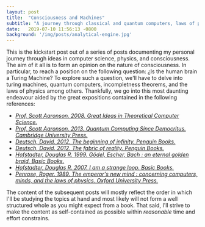 ```yaml
---
layout: post
title:  "Consciousness and Machines"
subtitle: "A journey through classical and quantum computers, laws of physics, incompletness and more."
date:   2019-07-10 11:56:13 -0800
background: '/img/posts/analytical-engine.jpg'
---
```


This is the kickstart post out of a series of posts documenting my personal journey through ideas in computer science, physics, and consciousness. The aim of it all is to form an opinion on the nature of consciousness. In particular, to reach a position on the following question: ¿Is the human brain a Turing Machine?
To explore such a question, we'll have to delve into turing machines, quantum computers, incompletness theorems, and the laws of physics among others. Thankfully, we go into this most daunting endeavour aided by the great expositions contained in the following references:

* [*Prof. Scott Aaronson. 2008. Great Ideas in Theoretical Computer Science.* ](https://ocw.mit.edu/courses/electrical-engineering-and-computer-science/6-080-great-ideas-in-theoretical-computer-science-spring-2008/)
* [*Prof. Scott Aaronson. 2013. Quantum Computing Since Democritus. Cambridge University Press.* ](https://www.amazon.com/dp/0521199565/ref=rdr_ext_tmb)
* [*Deutsch, David. 2012. The beginning of infinity. Penguin Books.* ](https://www.amazon.com/Beginning-Infinity-Explanations-Transform-World/dp/0143121359)
* [*Deutsch, David. 2012. The fabric of reality. Penguin Books.* ](https://www.amazon.com/Fabric-Reality-Parallel-Universes-Implications/dp/014027541X)
* [*Hofstadter, Douglas R. 1999. Gödel, Escher, Bach : an eternal golden braid. Basic Books.* ](https://www.amazon.com/G%C3%B6del-Escher-Bach-Eternal-Golden/dp/0465026567)
* [*Hofstadter, Douglas R. 2007. I am a strange loop. Basic Books.* ](https://www.amazon.com/Am-Strange-Loop-Douglas-Hofstadter/dp/0465030793)
* [*Penrose, Roger. 1989. The emperor's new mind : concerning computers, minds, and the laws of physics. Oxford University Press.* ](https://www.amazon.com/Emperors-New-Mind-Concerning-Computers/dp/0192861980)

The content of the subsequent posts will mostly reflect the order in which I'll be studying the topics at hand and most likely will not form a well structured whole as you might expect from a book. That said, I'll strive to make the content as self-contained as possible within *reasonable* time and effort constrains. 
  
<!-- ### Great Ideas in Theoretical Computer Science

From lecture 1 of Scott Aaronsons's course
:

*"We start with the simplest possible systems, and sets of rules that
we haven’t necessarily confirmed by experiment, but which we just suppose are true, and then ask
what sort of complex systems we can and cannot build."* 

I'm for the first time encountered with the idea that Computer Science is about determining what can and cannot happen, which  *has as much to do with computers as astronomy has to do with telescopes* (Edsger Dijkstra).

It is crucial that we define the machine as having a finite number of states. If the machine had
an infinite number of states, then it could compute absolutely anything, but such an assumption is
physically unrealistic.

In other words, the pigeonhole principle seems obvious to us because we can stand back and
see the larger picture. But a propositional proof system like the ones we saw in the last lecture
can’t do this; it can only reason locally. -->
